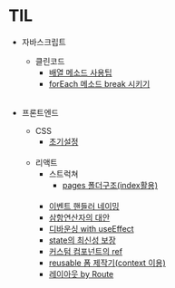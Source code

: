 # TIL

- 자바스크립트

  - 클린코드
    - [배열 메소드 사용팁](https://github.com/CSH111/TIL/blob/master/JavaScript/clean-code/array-method.md)
    - [forEach 메소드 break 시키기](https://github.com/CSH111/TIL/blob/master/JavaScript/clean-code/break-forEach.md)  
      <br>

- 프론트엔드
  - CSS
    - [초기설정](https://github.com/CSH111/TIL/blob/master/Front-End/css/reset.md)  
      <br>
  - 리액트
    - 스트럭쳐
      - [pages 폴더구조(index활용)](https://github.com/CSH111/TIL/blob/master/Front-End/React/structure/pages-with-index.md)  
        <br>
    - [이벤트 핸들러 네이밍](https://github.com/CSH111/TIL/blob/master/Front-End/React/naming-event-handler.md)
    - [삼항연산자의 대안](https://github.com/CSH111/TIL/blob/master/Front-End/React/ternary-operator.md)
    - [디바운싱 with useEffect](https://github.com/CSH111/TIL/blob/master/Front-End/React/useEffect-debouncing.md)
    - [state의 최신성 보장](https://github.com/CSH111/TIL/blob/master/Front-End/React/guarantee-latest.md)
    - [커스텀 컴포넌트의 ref](https://github.com/CSH111/TIL/blob/master/Front-End/React/forwardRef.md)
    - [reusable 폼 제작기(context 이용)](https://github.com/CSH111/TIL/blob/master/Front-End/React/reusable-form.md)
    - [레이아웃 by Route](https://github.com/CSH111/TIL/blob/master/Front-End/React/layout-with-router.md)
